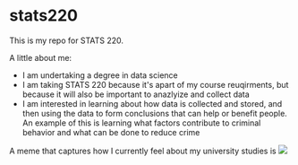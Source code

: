 # stats220

This is my repo for STATS 220. 

A little about me:

- I am undertaking a degree in data science
- I am taking STATS 220 because it's apart of my course reuqirments, but because it will also be important to anazlyize and collect data
- I am interested in learning about how data is collected and stored, and then using the data to form conclusions that can help or benefit people. An example of this is learning what factors contribute to criminal behavior and what can be done to reduce crime

A meme that captures how I currently feel about my university studies is ![](https://tenor.com/view/i-need-to-study-more-faster-cat-typing-gif-13922118)
